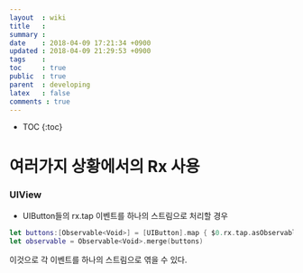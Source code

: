 ```yaml
---
layout  : wiki
title   : 
summary : 
date    : 2018-04-09 17:21:34 +0900
updated : 2018-04-09 21:29:53 +0900
tags    : 
toc     : true
public  : true
parent  : developing
latex   : false
comments : true
---
```

* TOC
{:toc}

# 여러가지 상황에서의 Rx 사용

### UIView

- UIButton들의 rx.tap 이벤트를 하나의 스트림으로 처리할 경우
~~~swift
let buttons:[Observable<Void>] = [UIButton].map { $0.rx.tap.asObservable() } // tap의 controlEvent를 merge에서 바로 못쓴다.
let observable = Observable<Void>.merge(buttons)
~~~
이것으로 각 이벤트를 하나의 스트림으로 엮을 수 있다.
